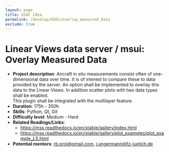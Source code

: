 ```yaml
---
layout: page
title: GSOC Idea
permalink: /develop/GSOC/overlay_measured_data
exclude: true
---
```


# Linear Views data server / msui: Overlay Measured Data

* **Project description**: 
  Aircraft in situ measurements consist often of one-dimensional data over time. 
  It is of interest to compare these to data provided by the server. 
  An option shall be implemented to overlay this data to the Linear Views.
  In addition scatter plots with two data types shall be enabled.  
  This plugin shall be integrated with the multilayer feature.
* **Duration**: 175h - 350h
* **Skills**: Python, Qt, Git
* **Difficulty level**: Medium - Hard
* **Related Readings/Links**:
  * https://mss.readthedocs.io/en/stable/gallery/index.html
  * https://mss.readthedocs.io/en/stable/gallery/plot_examples/plot_example_LS.html
* **Potential mentors**: rb.proj@gmail.com, j.ungermann@fz-juelich.de